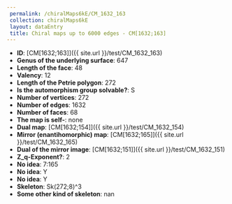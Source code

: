 ```yaml
--- 
 permalink: /chiralMaps6kE/CM_1632_163 
 collection: chiralMaps6kE
 layout: dataEntry
 title: Chiral maps up to 6000 edges - CM[1632;163]
---
```


- **ID**: [CM[1632;163]]({{ site.url }}/test/CM_1632_163)
- **Genus of the underlying surface**: 647
- **Length of the face**: 48
- **Valency**: 12
- **Length of the Petrie polygon**: 272
- **Is the automorphism group solvable?**: S
- **Number of vertices**: 272
- **Number of edges**: 1632
- **Number of faces**: 68
- **The map is self-**: none
- **Dual map**: [CM[1632;154]]({{ site.url }}/test/CM_1632_154)
- **Mirror (enantihomorphic) map**: [CM[1632;165]]({{ site.url }}/test/CM_1632_165)
- **Dual of the mirror image**: [CM[1632;151]]({{ site.url }}/test/CM_1632_151)
- **Z_q-Exponent?**: 2
- **No idea**:  7:165
- **No idea**: Y
- **No idea**: Y
- **Skeleton**: Sk(272;8)^3
- **Some other kind of skeleton**: nan
